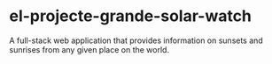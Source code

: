 # el-projecte-grande-solar-watch
A full-stack web application that provides information on sunsets and sunrises from any given place on the world.
